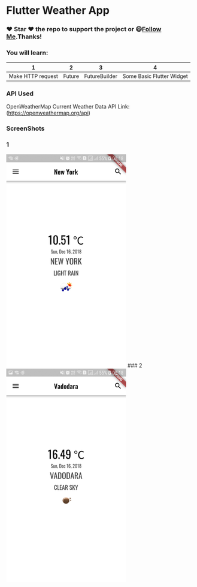 # Flutter Weather App

### :heart: Star :heart: the repo to support the project or :smile:[Follow Me](https://github.com/AyushBherwani1998).Thanks!

### You will learn: 
1 | 2 | 3 | 4 
--- | --- | --- | ---
Make HTTP request | Future | FutureBuilder | Some Basic Flutter Widget 

### API Used

OpenWeatherMap Current Weather Data API
Link:(https://openweathermap.org/api)

### ScreenShots
### 1
<img src="./Screenshot_20181216-021807.jpg" width="320"/>
### 2
<img src="./Screenshot_20181216-021816.jpg" width="320"/>
